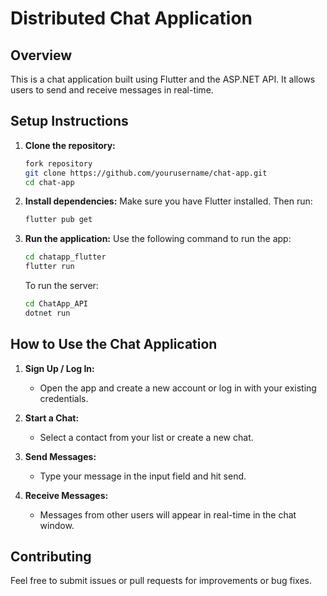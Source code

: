 # Distributed Chat Application

## Overview
This is a chat application built using Flutter and the ASP.NET API. It allows users to send and receive messages in real-time.

## Setup Instructions

1. **Clone the repository:**
   ```bash
   fork repository
   git clone https://github.com/yourusername/chat-app.git
   cd chat-app
   ```

2. **Install dependencies:**
   Make sure you have Flutter installed. Then run:
   ```bash
   flutter pub get
   ```

3. **Run the application:**
   Use the following command to run the app:
   ```bash
   cd chatapp_flutter
   flutter run
   ```
   To run the server:
   ```bash
   cd ChatApp_API
   dotnet run
   ```

## How to Use the Chat Application

1. **Sign Up / Log In:**
   - Open the app and create a new account or log in with your existing credentials.

2. **Start a Chat:**
   - Select a contact from your list or create a new chat.

3. **Send Messages:**
   - Type your message in the input field and hit send.

4. **Receive Messages:**
   - Messages from other users will appear in real-time in the chat window.

## Contributing
Feel free to submit issues or pull requests for improvements or bug fixes.
